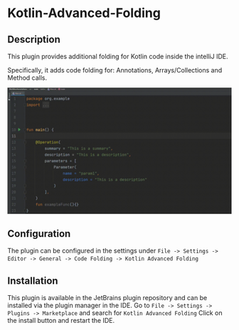 # Kotlin-Advanced-Folding

## Description
<!-- Plugin description -->
This plugin provides additional folding for Kotlin code inside the intelliJ IDE. 

Specifically, it adds code folding for: Annotations, Arrays/Collections and Method calls.
<!-- Plugin description end -->

![](https://github.com/jmechamFD/Kotlin-Advanced-Folding/blob/main/src/main/resources/assets/Kotlin-Advanced-Folding-Example.gif)

## Configuration
The plugin can be configured in the settings under `File -> Settings -> Editor -> General -> Code Folding -> Kotlin Advanced Folding`

## Installation

This plugin is available in the JetBrains plugin repository and can be installed via the plugin manager in the IDE.
Go to `File -> Settings -> Plugins -> Marketplace` and search for `Kotlin Advanced Folding`
Click on the install button and restart the IDE.